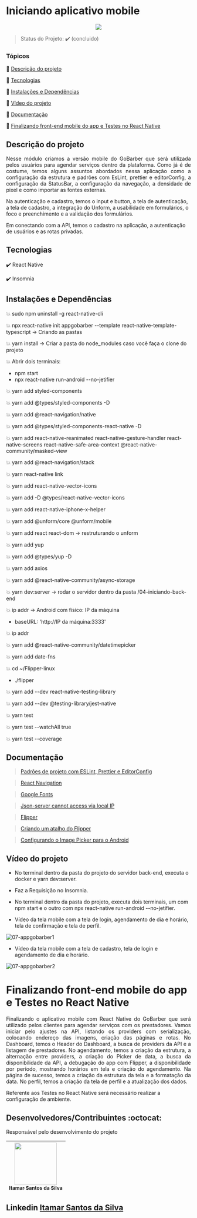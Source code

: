 <h1>Iniciando aplicativo mobile</h1>

<p align="center">
  <img src="https://img.shields.io/static/v1?label=Linguagem&message=REACT_NATIVE&color=purple&style=for-the-badge&logo=REACT_NATIVE"/>
</p>

> Status do Projeto: :heavy_check_mark: (concluido)

### Tópicos

:small_blue_diamond: [Descrição do projeto](#descrição-do-projeto)

:small_blue_diamond: [Tecnologias](#tecnologias)

:small_blue_diamond: [Instalações e Dependências](#instalações-e-dependências)

:small_blue_diamond: [Vídeo do projeto](#vídeo-do-projeto)

:small_blue_diamond: [Documentação](#documentação)

:small_blue_diamond: [Finalizando front-end mobile do app e Testes no React Native](#finalizando-front-end-mobile-do-app-e-testes-no-react-native)

## Descrição do projeto

<p align="justify">
Nesse módulo criamos a versão mobile do GoBarber que será utilizada pelos usuários para agendar serviços dentro da plataforma. Como já é de costume, temos alguns assuntos abordados nessa aplicação como a configuração da estrutura e padrões com EsLint, prettier e editorConfig, a configuração da StatusBar, a configuração da navegação, a
densidade de pixel e como importar as fontes externas.

Na autenticação e cadastro, temos o input e button, a tela de autenticação, a tela de cadastro, a integração do Unform, a usabilidade em formulários, o foco e preenchimento e a validação dos formulários.

Em conectando com a API, temos o cadastro na aplicação, a autenticação de usuários e as rotas privadas.
</p>

## Tecnologias

:heavy_check_mark: React Native

:heavy_check_mark: Insomnia

## Instalações e Dependências

:boom: sudo npm uninstall -g react-native-cli

:boom: npx react-native init appgobarber --template react-native-template-typescript -> Criando as pastas

:boom: yarn install -> Criar a pasta do node_modules caso você faça o clone do projeto

:boom: Abrir dois terminais:
- npm start
- npx react-native run-android --no-jetifier

:boom: yarn add styled-components

:boom: yarn add @types/styled-components -D

:boom: yarn add @react-navigation/native

:boom: yarn add @types/styled-components-react-native -D

:boom: yarn add react-native-reanimated react-native-gesture-handler react-native-screens react-native-safe-area-context @react-native-community/masked-view

:boom: yarn add @react-navigation/stack

:boom: yarn react-native link

:boom: yarn add react-native-vector-icons

:boom: yarn add -D @types/react-native-vector-icons

:boom: yarn add react-native-iphone-x-helper

:boom: yarn add @unform/core @unform/mobile

:boom: yarn add react react-dom -> restruturando o unform

:boom: yarn add yup

:boom: yarn add @types/yup -D

:boom: yarn add axios

:boom: yarn add @react-native-community/async-storage

:boom: yarn dev:server -> rodar o servidor dentro da pasta /04-iniciando-back-end

:boom: ip addr → Android com físico: IP da máquina
- baseURL: 'http://IP da máquina:3333'

:boom: ip addr

:boom: yarn add @react-native-community/datetimepicker

:boom: yarn add date-fns

:boom: cd ~/Flipper-linux
- ./flipper

:boom: yarn add --dev react-native-testing-library

:boom: yarn add --dev @testing-library/jest-native

:boom: yarn test

:boom: yarn test --watchAll true

:boom: yarn test --coverage

## Documentação

> <a href="https://www.notion.so/Padr-es-de-projeto-com-ESLint-Prettier-e-EditorConfig-0b57b47a24724c859c0cf226aa0cc3a7" target="_blank">Padrões de projeto com ESLint, Prettier e EditorConfig</a>

> <a href="https://reactnavigation.org/docs/getting-started/" target="_blank">React Navigation</a>

> <a href="https://fonts.google.com/specimen/Roboto+Slab?preview.text_type=custom" target="_blank">Google Fonts</a>

> <a href="https://stackoverflow.com/questions/51026532/json-server-cannot-access-via-local-ip" target="_blank">Json-server cannot access via local IP</a>

> <a href="https://fbflipper.com/" target="_blank">Flipper</a>

> <a href="https://dev.to/birobirobiro/como-criar-um-atalho-com-icone-do-flipper-no-linux-53c7" target="_blank">Criando um atalho do Flipper </a>

> <a href="https://www.notion.so/Configurando-o-Image-Picker-para-o-Android-d1a4ec6ca7c34ad59e7a68ec0d2b2e19" target="_blank">Configurando o Image Picker para o Android</a>

## Vídeo do projeto

<p align="justify">

  - No terminal dentro da pasta do projeto do servidor back-end, executa o docker e yarn dev:server.

  - Faz a Requisição no Insomnia.

  - No terminal dentro da pasta do projeto, executa dois terminais, um com npm start e o outro com npx react-native run-android --no-jetifier.

  - Vídeo da tela mobile com a tela de login, agendamento de dia e horário, tela de confirmação e tela de perfil.
</p>

![07-appgobarber1](https://user-images.githubusercontent.com/54650669/110564125-1d4b8f00-812b-11eb-8d12-204dfa248c24.gif)

<p align="justify">

  - Vídeo da tela mobile com a tela de cadastro, tela de login e agendamento de dia e horário.
</p>

![07-appgobarber2](https://user-images.githubusercontent.com/54650669/110564743-2426d180-812c-11eb-9e44-d5014965f933.gif)

## <h1>Finalizando front-end mobile do app e Testes no React Native</h1>

<p align="justify">
  Finalizando o aplicativo mobile com React Native do GoBarber que será utilizado pelos clientes para agendar serviços com os prestadores. Vamos iniciar pelo ajustes na API, listando os providers com serialização, colocando endereço das imagens, criação das páginas e rotas. No Dashboard, temos o Header do Dashboard, a busca de providers da API e a listagem de prestadores. No agendamento, temos a criação da estrutura, a alternação entre providers, a criação do Picker de data, a busca da disponibilidade da API, a debugação do app com Flipper, a disponibilidade por período, mostrando horários em tela e criação do agendamento. Na página de sucesso, temos a criação da estrutura da tela e a formatação da data. No perfil, temos a criação da tela de perfil e a atualização dos dados.

  Referente aos Testes no React Native será necessário realizar a configuração de ambiente.
</p>

## Desenvolvedores/Contribuintes :octocat:

Responsável pelo desenvolvimento do projeto

| [<img src="https://avatars0.githubusercontent.com/u/54650669?s=460&u=256c0c28b9d5560d21d734ceedb09439a7521cc2&v=4" width=115><br><sub>Itamar Santos da Silva</sub>](https://github.com/itamar1986) |
| :---: |

## Linkedin <a href="https://www.linkedin.com/in/itamar-santos-da-silva-463b0a176" target="_blank"> Itamar Santos da Silva</a>

